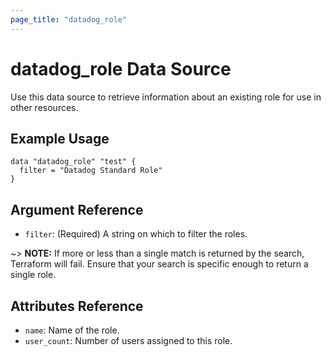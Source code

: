 ```yaml
---
page_title: "datadog_role"
---
```


# datadog_role Data Source

Use this data source to retrieve information about an existing role for use in other resources.

## Example Usage

```
data "datadog_role" "test" {
  filter = "Datadog Standard Role"
}
```

## Argument Reference

-   `filter`: (Required) A string on which to filter the roles.

~> **NOTE:** If more or less than a single match is returned by the search, Terraform will fail. Ensure that your search is specific enough to return a single role.

## Attributes Reference

-   `name`: Name of the role.
-   `user_count`: Number of users assigned to this role.

